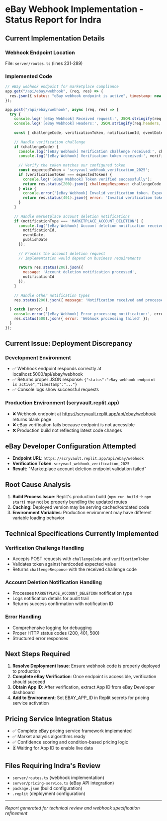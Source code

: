 # eBay Webhook Implementation - Status Report for Indra

## Current Implementation Details

### Webhook Endpoint Location
File: `server/routes.ts` (lines 231-289)

### Implemented Code
```javascript
// eBay webhook endpoint for marketplace compliance
app.get("/api/ebay/webhook", (req, res) => {
  res.json({ status: "eBay webhook endpoint is active", timestamp: new Date().toISOString() });
});

app.post("/api/ebay/webhook", async (req, res) => {
  try {
    console.log('[eBay Webhook] Received request:', JSON.stringify(req.body, null, 2));
    console.log('[eBay Webhook] Headers:', JSON.stringify(req.headers, null, 2));
    
    const { challengeCode, verificationToken, notificationId, eventDate, publishDate, notificationType } = req.body;
    
    // Handle verification challenge
    if (challengeCode) {
      console.log('[eBay Webhook] Verification challenge received:', challengeCode);
      console.log('[eBay Webhook] Verification token received:', verificationToken);
      
      // Verify the token matches our configured token
      const expectedToken = 'scryvaul_webhook_verification_2025';
      if (verificationToken === expectedToken) {
        console.log('[eBay Webhook] Token verified successfully');
        return res.status(200).json({ challengeResponse: challengeCode });
      } else {
        console.error('[eBay Webhook] Invalid verification token. Expected:', expectedToken, 'Received:', verificationToken);
        return res.status(401).json({ error: 'Invalid verification token' });
      }
    }
    
    // Handle marketplace account deletion notifications
    if (notificationType === 'MARKETPLACE_ACCOUNT_DELETION') {
      console.log('[eBay Webhook] Account deletion notification received:', {
        notificationId,
        eventDate,
        publishDate
      });
      
      // Process the account deletion request
      // Implementation would depend on business requirements
      
      return res.status(200).json({ 
        message: 'Account deletion notification processed',
        notificationId 
      });
    }
    
    // Handle other notification types
    res.status(200).json({ message: 'Notification received and processed' });
    
  } catch (error) {
    console.error('[eBay Webhook] Error processing notification:', error);
    res.status(500).json({ error: 'Webhook processing failed' });
  }
});
```

## Current Issue: Deployment Discrepancy

### Development Environment
- ✅ Webhook endpoint responds correctly at localhost:5000/api/ebay/webhook
- ✅ Returns proper JSON response: `{"status":"eBay webhook endpoint is active","timestamp":"..."}`
- ✅ Console logs show successful requests

### Production Environment (scryvault.replit.app)
- ❌ Webhook endpoint at https://scryvault.replit.app/api/ebay/webhook returns blank page
- ❌ eBay verification fails because endpoint is not accessible
- ❌ Production build not reflecting latest code changes

## eBay Developer Configuration Attempted
- **Endpoint URL**: `https://scryvault.replit.app/api/ebay/webhook`
- **Verification Token**: `scryvaul_webhook_verification_2025`
- **Result**: "Marketplace account deletion endpoint validation failed"

## Root Cause Analysis
1. **Build Process Issue**: Replit's production build (`npm run build` → `npm start`) may not be properly bundling the updated routes
2. **Caching**: Deployed version may be serving cached/outdated code
3. **Environment Variables**: Production environment may have different variable loading behavior

## Technical Specifications Currently Implemented

### Verification Challenge Handling
- Accepts POST requests with `challengeCode` and `verificationToken`
- Validates token against hardcoded expected value
- Returns `challengeResponse` with the received challenge code

### Account Deletion Notification Handling
- Processes `MARKETPLACE_ACCOUNT_DELETION` notification type
- Logs notification details for audit trail
- Returns success confirmation with notification ID

### Error Handling
- Comprehensive logging for debugging
- Proper HTTP status codes (200, 401, 500)
- Structured error responses

## Next Steps Required
1. **Resolve Deployment Issue**: Ensure webhook code is properly deployed to production
2. **Complete eBay Verification**: Once endpoint is accessible, verification should succeed
3. **Obtain App ID**: After verification, extract App ID from eBay Developer dashboard
4. **Add to Environment**: Set EBAY_APP_ID in Replit secrets for pricing service activation

## Pricing Service Integration Status
- ✅ Complete eBay pricing service framework implemented
- ✅ Market analysis algorithms ready
- ✅ Confidence scoring and condition-based pricing logic
- ⏳ Waiting for App ID to enable live data

## Files Requiring Indra's Review
- `server/routes.ts` (webhook implementation)
- `server/pricing-service.ts` (eBay API integration)
- `package.json` (build configuration)
- `.replit` (deployment configuration)

---
*Report generated for technical review and webhook specification refinement*
